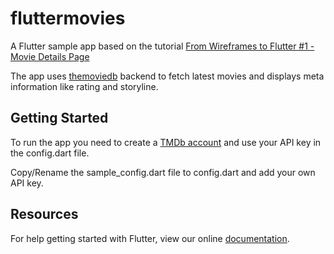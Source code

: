 # fluttermovies

A Flutter sample app based on the tutorial [From Wireframes to Flutter #1 - Movie Details Page](https://flutter.rocks/2017/09/12/from-wireframes-to-flutter-movie-details-page/)

The app uses [themoviedb](https://api.themoviedb.org) backend to fetch latest movies and displays meta information like rating and storyline.

## Getting Started

To run the app you need to create a [TMDb account](https://www.themoviedb.org/documentation/api) and use your API key in the config.dart file.

Copy/Rename the sample_config.dart file to config.dart and add your own API key.

## Resources

For help getting started with Flutter, view our online
[documentation](https://flutter.io/).
